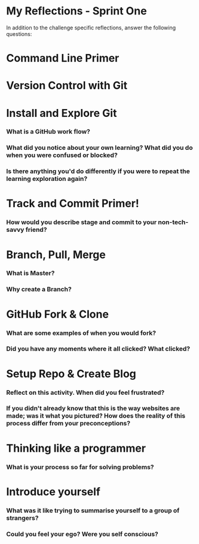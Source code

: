 # My Reflections - Sprint One 

In addition to the challenge specific reflections, answer the following questions:

# Command Line Primer 

<!-- Copy the answers you wrote in your temporary file earlier, under the sections below -->







# Version Control with Git

<!-- Copy your reflection answers into this file -->






# Install and Explore Git 

<!-- Copy your reflection answers into this file -->

### What is a GitHub work flow?



### What did you notice about your own learning? What did you do when you were confused or blocked?



### Is there anything you'd do differently if you were to repeat the learning exploration again?




# Track and Commit Primer!

<!-- Copy your reflection answer into this file -->

### How would you describe stage and commit to your non-tech-savvy friend?  





# Branch, Pull, Merge

<!-- Copy your reflection answers into this file -->

### What is Master?



### Why create a Branch?





# GitHub Fork & Clone

<!-- Answer the following questions -->

### What are some examples of when you would fork?




### Did you have any moments where it all clicked? What clicked?





# Setup Repo & Create Blog

### Reflect on this activity. When did you feel frustrated?



### If you didn't already know that this is the way websites are made; was it what you pictured? How does the reality of this process differ from your preconceptions?





# Thinking like a programmer

### What is your process so far for solving problems?





# Introduce yourself

### What was it like trying to summarise yourself to a group of strangers? 



### Could you feel your ego? Were you self conscious? 

